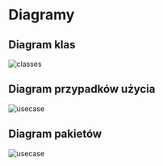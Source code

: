 # Diagramy

## Diagram klas

![classes](classes.puml)

## Diagram przypadków użycia

![usecase](usecase.puml)

## Diagram pakietów

![usecase](packages.puml)
